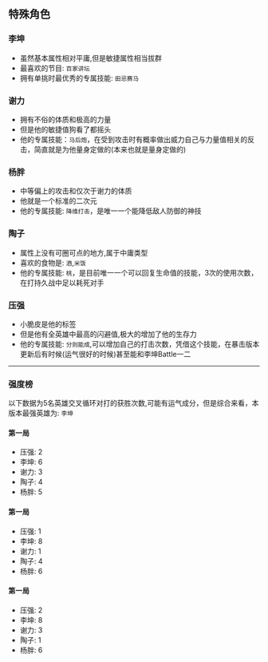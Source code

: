## 特殊角色

### 李坤

- 虽然基本属性相对平庸,但是敏捷属性相当拔群
- 最喜欢的节目: `百家讲坛`
- 拥有单挑时最优秀的专属技能: `田忌赛马`


### 谢力

- 拥有不俗的体质和极高的力量
- 但是他的敏捷值狗看了都摇头
- 他的专属技能：`马后炮`，在受到攻击时有概率做出威力自己与力量值相关的反击，简直就是为他量身定做的(本来也就是量身定做的)


### 杨胖

- 中等偏上的攻击和仅次于谢力的体质
- 他就是一个标准的二次元
- 他的专属技能: `降维打击`，是唯一一个能降低敌人防御的神技


### 陶子

- 属性上没有可圈可点的地方,属于中庸类型
- 喜欢的食物是: `酒`,`米饭`
- 他的专属技能: `桃`，是目前唯一一个可以回复生命值的技能，3次的使用次数，在打持久战中足以耗死对手


### 压强

- 小脆皮是他的标签
- 但是他有全英雄中最高的闪避值,极大的增加了他的生存力
- 他的专属技能: `分则能成`,可以增加自己的打击次数，凭借这个技能，在暴击版本更新后有时候(运气很好的时候)甚至能和李坤Battle一二


---

### 强度榜

以下数据为5名英雄交叉循环对打的获胜次数,可能有运气成分，但是综合来看，本版本最强英雄为: `李坤`

#### 第一局
- 压强: 2
- 李坤: 6
- 谢力: 3
- 陶子: 4
- 杨胖: 5

#### 第一局
- 压强: 1
- 李坤: 8
- 谢力: 1
- 陶子: 4
- 杨胖: 6

#### 第一局
- 压强: 2
- 李坤: 8
- 谢力: 3
- 陶子: 1
- 杨胖: 6